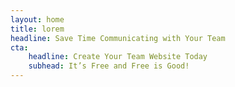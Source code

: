 ```yaml
---
layout: home
title: lorem
headline: Save Time Communicating with Your Team
cta:
    headline: Create Your Team Website Today
    subhead: It’s Free and Free is Good!
---
```

